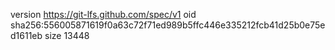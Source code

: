 version https://git-lfs.github.com/spec/v1
oid sha256:556005871619f0a63c72f71ed989b5ffc446e335212fcb41d25b0e75ed1611eb
size 13448
